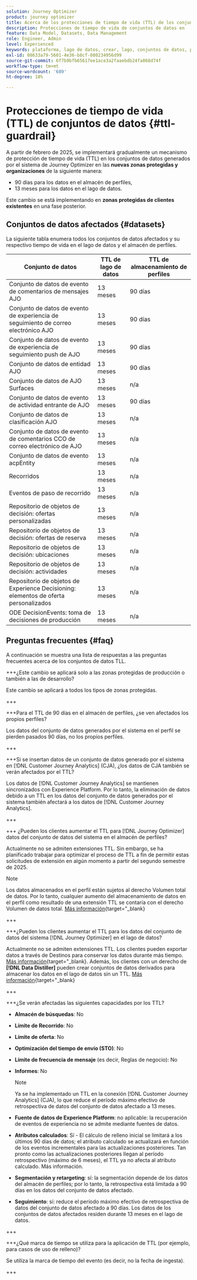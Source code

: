 ```yaml
---
solution: Journey Optimizer
product: journey optimizer
title: Acerca de los protecciones de tiempo de vida (TTL) de los conjuntos de datos
description: Protecciones de tiempo de vida de conjuntos de datos en  [!DNL Adobe Journey Optimizer]
feature: Data Model, Datasets, Data Management
role: Engineer, Admin
level: Experienced
keywords: plataforma, lago de datos, crear, lago, conjuntos de datos, perfil
exl-id: 08633a79-5601-4e36-b8cf-080234956d99
source-git-commit: 6f7b9bfb65617ee1ace3a2faaebdb24fa068d74f
workflow-type: tm+mt
source-wordcount: '689'
ht-degree: 18%

---
```


# Protecciones de tiempo de vida (TTL) de conjuntos de datos {#ttl-guardrail}

A partir de febrero de 2025, se implementará gradualmente un mecanismo de protección de tiempo de vida (TTL) en los conjuntos de datos generados por el sistema de Journey Optimizer en las **nuevas zonas protegidas y organizaciones** de la siguiente manera:

* 90 días para los datos en el almacén de perfiles,
* 13 meses para los datos en el lago de datos.

Este cambio se está implementando en **zonas protegidas de clientes existentes** en una fase posterior.

## Conjuntos de datos afectados {#datasets}

La siguiente tabla enumera todos los conjuntos de datos afectados y su respectivo tiempo de vida en el lago de datos y el almacén de perfiles.

| Conjunto de datos | TTL de lago de datos | TTL de almacenamiento de perfiles |
|------|-----|-----|
| Conjunto de datos de evento de comentarios de mensajes AJO | 13 meses | 90 días |
| Conjunto de datos de evento de experiencia de seguimiento de correo electrónico AJO | 13 meses | 90 días |
| Conjunto de datos de evento de experiencia de seguimiento push de AJO | 13 meses | 90 días |
| Conjunto de datos de entidad AJO | 13 meses | 90 días |
| Conjunto de datos de AJO Surfaces | 13 meses | n/a |
| Conjunto de datos de evento de actividad entrante de AJO | 13 meses | 90 días |
| Conjunto de datos de clasificación AJO | 13 meses | n/a |
| Conjunto de datos de evento de comentarios CCO de correo electrónico de AJO | 13 meses | n/a |
| Conjunto de datos de evento acpEntity | 13 meses | n/a |
| Recorridos | 13 meses | n/a |
| Eventos de paso de recorrido | 13 meses | n/a |
| Repositorio de objetos de decisión: ofertas personalizadas | 13 meses | n/a |
| Repositorio de objetos de decisión: ofertas de reserva | 13 meses | n/a |
| Repositorio de objetos de decisión: ubicaciones | 13 meses | n/a |
| Repositorio de objetos de decisión: actividades | 13 meses | n/a |
| Repositorio de objetos de Experience Decisioning: elementos de oferta personalizados | 13 meses | n/a |
| ODE DecisionEvents: toma de decisiones de producción | 13 meses | n/a |

## Preguntas frecuentes {#faq}

A continuación se muestra una lista de respuestas a las preguntas frecuentes acerca de los conjuntos de datos TLL.

+++¿Este cambio se aplicará solo a las zonas protegidas de producción o también a las de desarrollo?

Este cambio se aplicará a todos los tipos de zonas protegidas.

+++

+++Para el TTL de 90 días en el almacén de perfiles, ¿se ven afectados los propios perfiles?

Los datos del conjunto de datos generados por el sistema en el perfil se pierden pasados 90 días, no los propios perfiles.

+++

+++Si se insertan datos de un conjunto de datos generado por el sistema en [!DNL Customer Journey Analytics] (CJA), ¿los datos de CJA también se verán afectados por el TTL?

Los datos de [!DNL Customer Journey Analytics] se mantienen sincronizados con Experience Platform. Por lo tanto, la eliminación de datos debido a un TTL en los datos del conjunto de datos generados por el sistema también afectará a los datos de [!DNL Customer Journey Analytics].

+++

+++ ¿Pueden los clientes aumentar el TTL para [!DNL Journey Optimizer] datos del conjunto de datos del sistema en el almacén de perfiles? 

Actualmente no se admiten extensiones TTL. Sin embargo, se ha planificado trabajar para optimizar el proceso de TTL a fin de permitir estas solicitudes de extensión en algún momento a partir del segundo semestre de 2025.

>[!NOTE]
>
>Los datos almacenados en el perfil están sujetos al derecho Volumen total de datos. Por lo tanto, cualquier aumento del almacenamiento de datos en el perfil como resultado de una extensión TTL se contaría con el derecho Volumen de datos total. [Más información](https://experienceleague.adobe.com/docs/experience-platform/landing/license/total-data-volume.html){target=&quot;_blank}

+++

+++¿Pueden los clientes aumentar el TTL para los datos del conjunto de datos del sistema [!DNL Journey Optimizer] en el lago de datos? 

Actualmente no se admiten extensiones TTL. Los clientes pueden exportar datos a través de Destinos para conservar los datos durante más tiempo. [Más información](https://experienceleague.adobe.com/docs/experience-platform/destinations/ui/activate/export-datasets.html){target=&quot;_blank}. Además, los clientes con un derecho de **[!DNL Data Distiller]** pueden crear conjuntos de datos derivados para almacenar los datos en el lago de datos sin un TTL. [Más información](https://experienceleague.adobe.com/en/docs/experience-platform/query/data-distiller/derived-datasets/overview){target=&quot;_blank}

+++

+++¿Se verán afectadas las siguientes capacidades por los TTL? 

* **Almacén de búsquedas**: No
* **Límite de Recorrido**: No
* **Límite de oferta**: No
* **Optimización del tiempo de envío (STO)**: No
* **Límite de frecuencia de mensaje** (es decir, Reglas de negocio): No
* **Informes**: No

  >[!NOTE]
  >
  >Ya se ha implementado un TTL en la conexión [!DNL Customer Journey Analytics] (CJA), lo que reduce el período máximo efectivo de retrospectiva de datos del conjunto de datos afectado a 13 meses.

* **Fuente de datos de Experience Platform**: no aplicable: la recuperación de eventos de experiencia no se admite mediante fuentes de datos.
* **Atributos calculados**: Sí - El cálculo de relleno inicial se limitará a los últimos 90 días de datos; el atributo calculado se actualizará en función de los eventos incrementales para las actualizaciones posteriores. Tan pronto como las actualizaciones posteriores llegan al período retrospectivo (máximo de 6 meses), el TTL ya no afecta al atributo calculado. Más información.
* **Segmentación y retargeting**: sí: la segmentación depende de los datos del almacén de perfiles; por lo tanto, la retrospectiva está limitada a 90 días en los datos del conjunto de datos afectado.
* **Seguimiento**: sí: reduce el período máximo efectivo de retrospectiva de datos del conjunto de datos afectado a 90 días. Los datos de los conjuntos de datos afectados residen durante 13 meses en el lago de datos.

+++

+++¿Qué marca de tiempo se utiliza para la aplicación de TTL (por ejemplo, para casos de uso de relleno)? 

Se utiliza la marca de tiempo del evento (es decir, no la fecha de ingesta).

+++
